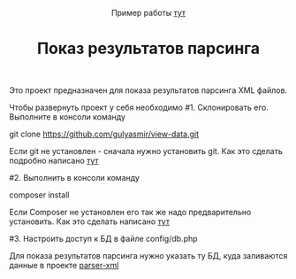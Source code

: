 <p align="center">
    Пример работы 
    <a href="http://parser.gulyasmir.ru" target="_blank">
      тут
    </a>
    <h1 align="center">Показ результатов парсинга</h1>
    <br>
</p>
Это проект предназначен для показа результатов парсинга XML файлов.

Чтобы развернуть проект у себя необходимо
#1. Склонировать его. 
Выполните в консоли команду 

git clone  https://github.com/gulyasmir/view-data.git


Если git не установлен - сначала нужно установить git. Как это сделать подробно написано   <a href="https://git-scm.com/book/ru/v2/Введение-Установка-Git" target="_blank"> тут
    </a>

#2. Выполнить в консоли команду

composer install


Если Composer не установлен его так же надо предварительно установить.  Как это сделать написано <a href="https://getcomposer.org/" target="_blank"> тут
    </a>


#3. Настроить доступ к БД в файле config/db.php

Для показа результатов парсинга нужно указать ту БД, куда заливаются данные в проекте  <a href="https://github.com/gulyasmir/parser-xml" target="_blank">  parser-xml</a>




